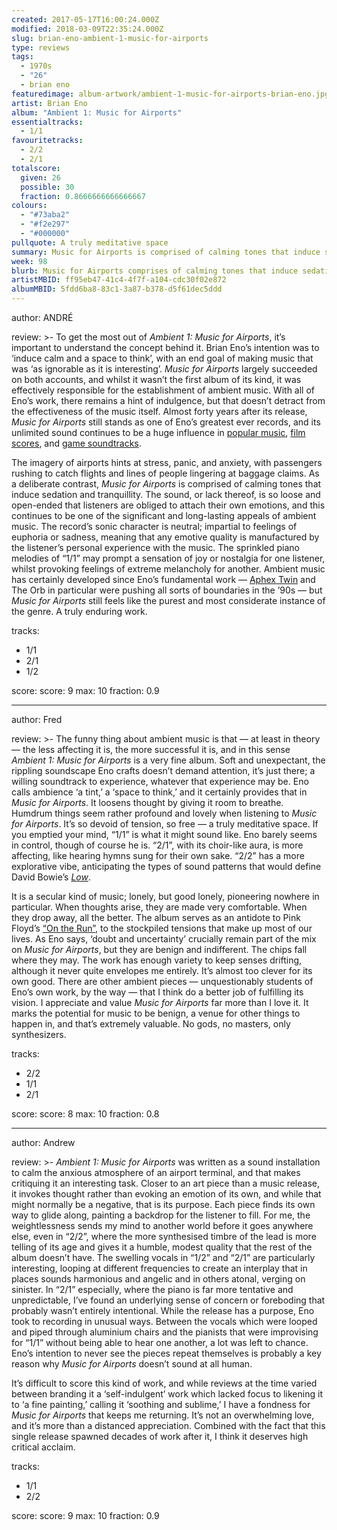 ```yaml
---
created: 2017-05-17T16:00:24.000Z
modified: 2018-03-09T22:35:24.000Z
slug: brian-eno-ambient-1-music-for-airports
type: reviews
tags:
  - 1970s
  - "26"
  - brian eno
featuredimage: album-artwork/ambient-1-music-for-airports-brian-eno.jpg
artist: Brian Eno
album: "Ambient 1: Music for Airports"
essentialtracks:
  - 1/1
favouritetracks:
  - 2/2
  - 2/1
totalscore:
  given: 26
  possible: 30
  fraction: 0.8666666666666667
colours:
  - "#73aba2"
  - "#f2e297"
  - "#000000"
pullquote: A truly meditative space
summary: Music for Airports is comprised of calming tones that induce sedation and tranquillity. The sound, or lack thereof, is so loose and open-ended that listeners are obliged to attach their own emotions, and this continues to be one of the significant and long-lasting appeals of ambient music.
week: 98
blurb: Music for Airports comprises of calming tones that induce sedation and tranquillity. The sound, or lack thereof, is so loose and open-ended that listeners are obliged to attach their own emotions, which continues to be one of the significant and long-lasting appeals of ambient music.
artistMBID: ff95eb47-41c4-4f7f-a104-cdc30f02e872
albumMBID: 5fdd6ba8-83c1-3a87-b378-d5f61dec5ddd
---
```

author: ANDRÉ

review: >-
  To get the most out of *Ambient 1: Music for Airports*, it’s important to understand the concept behind it. Brian Eno’s intention was to ‘induce calm and a space to think’, with an end goal of making music that was ‘as ignorable as it is interesting’. *Music for Airports* largely succeeded on both accounts, and whilst it wasn’t the first album of its kind, it was effectively responsible for the establishment of ambient music. With all of Eno’s work, there remains a hint of indulgence, but that doesn’t detract from the effectiveness of the music itself. Almost forty years after its release, *Music for Airports* still stands as one of Eno’s greatest ever records, and its unlimited sound continues to be a huge influence in [popular music](<https://www.youtube.com/watch?v=D0JvrQ1MrU8&t=17s>), [film scores](<https://www.youtube.com/watch?v=gHxi-HSgNPc>), and [game soundtracks](<https://www.youtube.com/watch?v=laZusNy8QiY>).

  The imagery of airports hints at stress, panic, and anxiety, with passengers rushing to catch flights and lines of people lingering at baggage claims. As a deliberate contrast, *Music for Airports* is comprised of calming tones that induce sedation and tranquillity. The sound, or lack thereof, is so loose and open-ended that listeners are obliged to attach their own emotions, and this continues to be one of the significant and long-lasting appeals of ambient music. The record’s sonic character is neutral; impartial to feelings of euphoria or sadness, meaning that any emotive quality is manufactured by the listener’s personal experience with the music. The sprinkled piano melodies of “1/1” may prompt a sensation of joy or nostalgia for one listener, whilst provoking feelings of extreme melancholy for another. Ambient music has certainly developed since Eno’s fundamental work — [Aphex Twin](<reviews/aphex-twin-richard-d-james-album/>) and The Orb in particular were pushing all sorts of boundaries in the ’90s — but *Music for Airports* still feels like the purest and most considerate instance of the genre. A truly enduring work.

tracks:
  - 1/1
  - ­2/1
  - ­1/2

score:
  score: 9
  max: 10
  fraction: 0.9

---
author: Fred

review: >-
  The funny thing about ambient music is that — at least in theory — the less affecting it is, the more successful it is, and in this sense *Ambient 1: Music for Airports* is a very fine album. Soft and unexpectant, the rippling soundscape Eno crafts doesn’t demand attention, it’s just there; a willing soundtrack to experience, whatever that experience may be. Eno calls ambience ‘a tint,’ a ‘space to think,’ and it certainly provides that in *Music for Airports*. It loosens thought by giving it room to breathe. Humdrum things seem rather profound and lovely when listening to *Music for Airports*. It’s so devoid of tension, so free — a truly meditative space. If you emptied your mind, “1/1” is what it might sound like. Eno barely seems in control, though of course he is. “2/1”, with its choir-like aura, is more affecting, like hearing hymns sung for their own sake. “2/2” has a more explorative vibe, anticipating the types of sound patterns that would define David Bowie’s [*Low*](<reviews/david-bowie-low/>).

  It is a secular kind of music; lonely, but good lonely, pioneering nowhere in particular. When thoughts arise, they are made very comfortable. When they drop away, all the better. The album serves as an antidote to Pink Floyd’s [“On the Run”](<https://www.youtube.com/watch?v=VouHPeO4Gls>), to the stockpiled tensions that make up most of our lives. As Eno says, ‘doubt and uncertainty’ crucially remain part of the mix on *Music for Airports*, but they are benign and indifferent. The chips fall where they may. The work has enough variety to keep senses drifting, although it never quite envelopes me entirely. It’s almost too clever for its own good. There are other ambient pieces — unquestionably students of Eno’s own work, by the way — that I think do a better job of fulfilling its vision. I appreciate and value *Music for Airports* far more than I love it. It marks the potential for music to be benign, a venue for other things to happen in, and that’s extremely valuable. No gods, no masters, only synthesizers.

tracks:
  - 2/2
  - ­1/1
  - ­2/1

score:
  score: 8
  max: 10
  fraction: 0.8

---
author: Andrew

review: >-
  *Ambient 1: Music for Airports* was written as a sound installation to calm the anxious atmosphere of an airport terminal, and that makes critiquing it an interesting task. Closer to an art piece than a music release, it invokes thought rather than evoking an emotion of its own, and while that might normally be a negative, that is its purpose. Each piece finds its own way to glide along, painting a backdrop for the listener to fill. For me, the weightlessness sends my mind to another world before it goes anywhere else, even in “2/2”, where the more synthesised timbre of the lead is more telling of its age and gives it a humble, modest quality that the rest of the album doesn’t have. The swelling vocals in “1/2” and “2/1” are particularly interesting, looping at different frequencies to create an interplay that in places sounds harmonious and angelic and in others atonal, verging on sinister. In “2/1” especially, where the piano is far more tentative and unpredictable, I’ve found an underlying sense of concern or foreboding that probably wasn’t entirely intentional. While the release has a purpose, Eno took to recording in unusual ways. Between the vocals which were looped and piped through aluminium chairs and the pianists that were improvising for “1/1” without being able to hear one another, a lot was left to chance. Eno’s intention to never see the pieces repeat themselves is probably a key reason why *Music for Airports* doesn’t sound at all human.

  It’s difficult to score this kind of work, and while reviews at the time varied between branding it a ‘self-indulgent’ work which lacked focus to likening it to ‘a fine painting,’ calling it ‘soothing and sublime,’ I have a fondness for *Music for Airports* that keeps me returning. It’s not an overwhelming love, and it’s more than a distanced appreciation. Combined with the fact that this single release spawned decades of work after it, I think it deserves high critical acclaim.

tracks:
  - 1/1
  - ­2/2
  
score:
  score: 9
  max: 10
  fraction: 0.9
